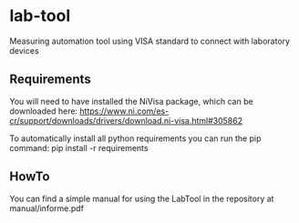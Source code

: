 # lab-tool
Measuring automation tool using VISA standard to connect with laboratory devices

## Requirements
You will need to have installed the NiVisa package, which can be downloaded here: 
https://www.ni.com/es-cr/support/downloads/drivers/download.ni-visa.html#305862

To automatically install all python requirements you can run the pip command:
pip install -r requirements

## HowTo
You can find a simple manual for using the LabTool in the repository at manual/informe.pdf
